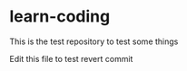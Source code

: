 # learn-coding
This is the test repository to test some things

Edit this file to test revert commit
